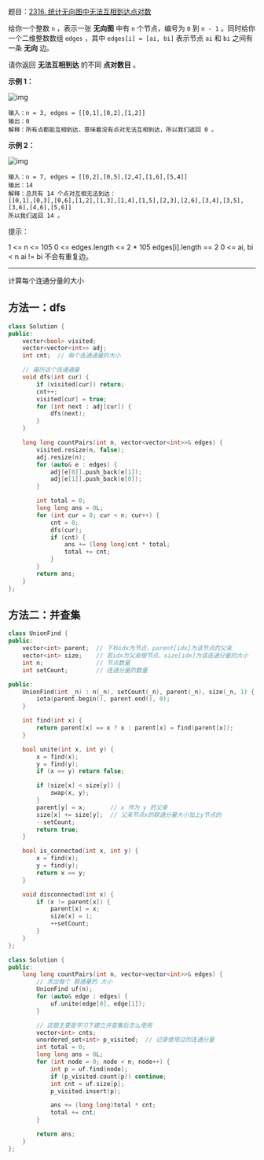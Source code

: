 题目：[2316. 统计无向图中无法互相到达点对数](https://leetcode.cn/problems/count-unreachable-pairs-of-nodes-in-an-undirected-graph/)

给你一个整数 `n` ，表示一张 **无向图** 中有 `n` 个节点，编号为 `0` 到 `n - 1` 。同时给你一个二维整数数组 `edges` ，其中 `edges[i] = [ai, bi]` 表示节点 `ai` 和 `bi` 之间有一条 **无向** 边。

请你返回 **无法互相到达** 的不同 **点对数目** 。

 

**示例 1：**

![img](https://assets.leetcode.com/uploads/2022/05/05/tc-3.png)

```
输入：n = 3, edges = [[0,1],[0,2],[1,2]]
输出：0
解释：所有点都能互相到达，意味着没有点对无法互相到达，所以我们返回 0 。
```

**示例 2：**

![img](https://assets.leetcode.com/uploads/2022/05/05/tc-2.png)

```
输入：n = 7, edges = [[0,2],[0,5],[2,4],[1,6],[5,4]]
输出：14
解释：总共有 14 个点对互相无法到达：
[[0,1],[0,3],[0,6],[1,2],[1,3],[1,4],[1,5],[2,3],[2,6],[3,4],[3,5],[3,6],[4,6],[5,6]]
所以我们返回 14 。
```

 

提示：

1 <= n <= 105
0 <= edges.length <= 2 * 105
edges[i].length == 2
0 <= ai, bi < n
ai != bi
不会有重复边。





---

计算每个连通分量的大小

## 方法一：dfs

```c++
class Solution {
public:
    vector<bool> visited;
    vector<vector<int>> adj;
    int cnt;  // 每个连通通量的大小

    // 遍历这个连通通量
    void dfs(int cur) {
        if (visited[cur]) return;
        cnt++;
        visited[cur] = true;
        for (int next : adj[cur]) {
            dfs(next);
        }
    }

    long long countPairs(int n, vector<vector<int>>& edges) {
        visited.resize(n, false);
        adj.resize(n);
        for (auto& e : edges) {
            adj[e[0]].push_back(e[1]);
            adj[e[1]].push_back(e[0]);
        }

        int total = 0;
        long long ans = 0L;
        for (int cur = 0; cur < n; cur++) {
            cnt = 0;
            dfs(cur);
            if (cnt) {
                ans += (long long)cnt * total;
                total += cnt;
            }
        }
        return ans;
    }
};
```



## 方法二：并查集

```c++
class UnionFind {
public:
    vector<int> parent;  // 下标idx为节点，parent[idx]为该节点的父亲
    vector<int> size;    // 若idx为父亲根节点，size[idx]为该连通分量的大小
    int n;               // 节点数量
    int setCount;        // 连通分量的数量

public:
    UnionFind(int _n) : n(_n), setCount(_n), parent(_n), size(_n, 1) {
        iota(parent.begin(), parent.end(), 0);
    }

    int find(int x) {
        return parent[x] == x ? x : parent[x] = find(parent[x]);
    }

    bool unite(int x, int y) {
        x = find(x);
        y = find(y);
        if (x == y) return false;

        if (size[x] < size[y]) {
            swap(x, y);
        }
        parent[y] = x;       // x 作为 y 的父亲
        size[x] += size[y];  // 父亲节点x的联通分量大小加上y节点的
        --setCount;
        return true;
    }

    bool is_connected(int x, int y) {
        x = find(x);
        y = find(y);
        return x == y;
    }

    void disconnected(int x) {
        if (x != parent[x]) {
            parent[x] = x;
            size[x] = 1;
            ++setCount;
        }
    }
};

class Solution {
public:
    long long countPairs(int n, vector<vector<int>>& edges) {
        // 求出每个 联通量的 大小
        UnionFind uf(n);
        for (auto& edge : edges) {
            uf.unite(edge[0], edge[1]);
        }

        // 这题主要是学习下建立并查集后怎么使用
        vector<int> cnts;
        unordered_set<int> p_visited;  // 记录使用过的连通分量
        int total = 0;
        long long ans = 0L;
        for (int node = 0; node < n; node++) {
            int p = uf.find(node);
            if (p_visited.count(p)) continue;
            int cnt = uf.size[p];
            p_visited.insert(p);

            ans += (long long)total * cnt;
            total += cnt;
        }

        return ans;
    }
};
```

